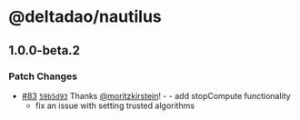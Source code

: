 # @deltadao/nautilus

## 1.0.0-beta.2

### Patch Changes

- [#83](https://github.com/deltaDAO/nautilus/pull/83) [`59b5d93`](https://github.com/deltaDAO/nautilus/commit/59b5d9348ca75300523c9857eba1f99abe441c01) Thanks [@moritzkirstein](https://github.com/moritzkirstein)! - - add stopCompute functionality
  - fix an issue with setting trusted algorithms
